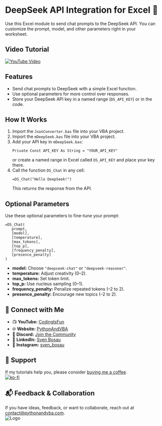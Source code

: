 # DeepSeek API Integration for Excel 🐋

Use this Excel module to send chat prompts to the DeepSeek API. You can customize the prompt, model, and other parameters right in your worksheet.


## Video Tutorial
[![YouTube Video](https://img.youtube.com/vi/ln8oxm9Gvjs/0.jpg)](https://youtu.be/ln8oxm9Gvjs)

## Features
- Send chat prompts to DeepSeek with a simple Excel function.
- Use optional parameters for more control over responses.
- Store your DeepSeek API key in a named range (`DS_API_KEY`) or in the code.

## How It Works
1. Import the `JsonConverter.bas` file into your VBA project.  
2. Import the `mDeepSeek.bas` file into your VBA project.  
3. Add your API key in `mDeepSeek.bas`:
   ```vba
   Private Const API_KEY As String = "YOUR_API_KEY"
   ```
   or create a named range in Excel called `DS_API_KEY` and place your key there.
4. Call the function `DS_Chat` in any cell:
   ```excel
   =DS_Chat("Hello DeepSeek!")
   ```
   This returns the response from the API.

## Optional Parameters
Use these optional parameters to fine-tune your prompt:
```excel
=DS_Chat(
   prompt, 
   [model], 
   [temperature], 
   [max_tokens], 
   [top_p], 
   [frequency_penalty], 
   [presence_penalty]
)
```
- **model:** Choose `"deepseek-chat"` or `"deepseek-reasoner"`.
- **temperature:** Adjust creativity (0–2).
- **max_tokens:** Set token limit.
- **top_p:** Use nucleus sampling (0–1).
- **frequency_penalty:** Penalize repeated tokens (–2 to 2).
- **presence_penalty:** Encourage new topics (–2 to 2).

## 🤝 Connect with Me
- 📺 **YouTube:** [CodingIsFun](https://youtube.com/c/CodingIsFun)
- 🌐 **Website:** [PythonAndVBA](https://pythonandvba.com)
- 💬 **Discord:** [Join the Community](https://pythonandvba.com/discord)
- 💼 **LinkedIn:** [Sven Bosau](https://www.linkedin.com/in/sven-bosau/)
- 📸 **Instagram:** [sven_bosau](https://www.instagram.com/sven_bosau/)

## 💖 Support
If my tutorials help you, please consider [buying me a coffee](https://pythonandvba.com/coffee-donation).  
[![ko-fi](https://ko-fi.com/img/githubbutton_sm.svg)](https://pythonandvba.com/coffee-donation)

## 📬 Feedback & Collaboration
If you have ideas, feedback, or want to collaborate, reach out at contact@pythonandvba.com.  
![Logo](https://www.pythonandvba.com/banner-img)
